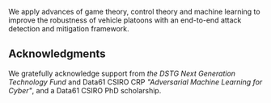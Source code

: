 
We apply advances of game theory, control theory and machine learning to improve the robustness of vehicle platoons with an end-to-end attack detection and mitigation framework.

## Acknowledgments
We gratefully acknowledge support from _the DSTG Next Generation Technology Fund_ and Data61 CSIRO CRP _"Adversarial Machine Learning for Cyber"_, and a Data61 CSIRO PhD scholarship.
